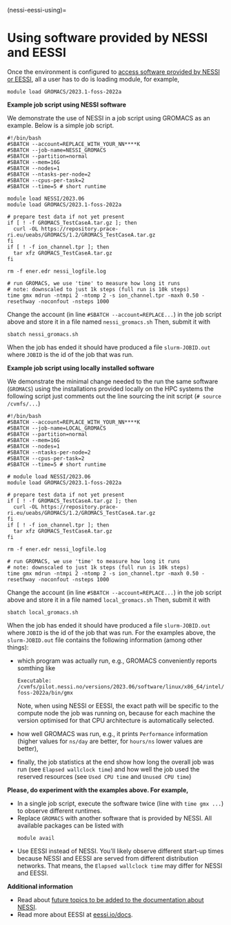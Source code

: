 (nessi-eessi-using)=

# Using software provided by NESSI and EESSI

Once the environment is configured to
[access software provided by NESSI or EESSI](nessi-eessi-access-on-nris), all a
user has to do is loading module, for example,

    module load GROMACS/2023.1-foss-2022a


**Example job script using NESSI software**

We demonstrate the use of NESSI in a job script using GROMACS as an example. Below is a simple job script. 

    #!/bin/bash
    #SBATCH --account=REPLACE_WITH_YOUR_NN****K
    #SBATCH --job-name=NESSI_GROMACS
    #SBATCH --partition=normal
    #SBATCH --mem=16G
    #SBATCH --nodes=1
    #SBATCH --ntasks-per-node=2
    #SBATCH --cpus-per-task=2
    #SBATCH --time=5 # short runtime

    module load NESSI/2023.06
    module load GROMACS/2023.1-foss-2022a

    # prepare test data if not yet present
    if [ ! -f GROMACS_TestCaseA.tar.gz ]; then
      curl -OL https://repository.prace-ri.eu/ueabs/GROMACS/1.2/GROMACS_TestCaseA.tar.gz
    fi
    if [ ! -f ion_channel.tpr ]; then
      tar xfz GROMACS_TestCaseA.tar.gz
    fi

    rm -f ener.edr nessi_logfile.log

    # run GROMACS, we use 'time' to measure how long it runs
    # note: downscaled to just 1k steps (full run is 10k steps)
    time gmx mdrun -ntmpi 2 -ntomp 2 -s ion_channel.tpr -maxh 0.50 -resethway -noconfout -nsteps 1000

Change the account (in line `#SBATCH --account=REPLACE...`) in the job script
above and store it in a file named `nessi_gromacs.sh`
Then, submit it with

    sbatch nessi_gromacs.sh

When the job has ended it should have produced a file `slurm-JOBID.out` where
`JOBID` is the id of the job that was run.


**Example job script using locally installed software**

We demonstrate the minimal change needed to the run the same software
(`GROMACS`) using the installations provided locally on the HPC systems the
following script just comments out the line sourcing the init script (`# source
/cvmfs/...`)

    #!/bin/bash
    #SBATCH --account=REPLACE_WITH_YOUR_NN****K
    #SBATCH --job-name=LOCAL_GROMACS
    #SBATCH --partition=normal
    #SBATCH --mem=16G
    #SBATCH --nodes=1
    #SBATCH --ntasks-per-node=2
    #SBATCH --cpus-per-task=2
    #SBATCH --time=5 # short runtime

    # module load NESSI/2023.06
    module load GROMACS/2023.1-foss-2022a

    # prepare test data if not yet present
    if [ ! -f GROMACS_TestCaseA.tar.gz ]; then
      curl -OL https://repository.prace-ri.eu/ueabs/GROMACS/1.2/GROMACS_TestCaseA.tar.gz
    fi
    if [ ! -f ion_channel.tpr ]; then
      tar xfz GROMACS_TestCaseA.tar.gz
    fi

    rm -f ener.edr nessi_logfile.log

    # run GROMACS, we use 'time' to measure how long it runs
    # note: downscaled to just 1k steps (full run is 10k steps)
    time gmx mdrun -ntmpi 2 -ntomp 2 -s ion_channel.tpr -maxh 0.50 -resethway -noconfout -nsteps 1000

Change the account (in line `#SBATCH --account=REPLACE...`) in the job script
above and store it in a file named `local_gromacs.sh`
Then, submit it with

    sbatch local_gromacs.sh

When the job has ended it should have produced a file `slurm-JOBID.out` where
`JOBID` is the id of the job that was run. For the examples above, the `slurm-JOBID.out`
file contains the following information (among other things):
- which program was actually run, e.g., GROMACS conveniently reports somthing like

      Executable:   /cvmfs/pilot.nessi.no/versions/2023.06/software/linux/x86_64/intel/skylake_avx512/software/GROMACS/2023.1-foss-2022a/bin/gmx

  Note, when using NESSI or EESSI, the exact path will be specific to the
  compute node the job was running on, because for each machine the version
  optimised for that CPU architecture is automatically selected.

- how well GROMACS was run, e.g., it prints `Performance` information (higher
  values for `ns/day` are better, for `hours/ns` lower values are better),

- finally, the job statistics at the end show how long the overall job was run
  (see `Elapsed wallclock time`) and how well the job used the reserved resources
  (see `Used CPU time` and `Unused CPU time`)

**Please, do experiment with the examples above. For example,**

- In a single job script, execute the software twice (line with `time gmx ...`)
  to observe different runtimes.
- Replace `GROMACS` with another software that is provided by NESSI. All
  available packages can be listed with
  ```
  module avail
  ```
- Use EESSI instead of NESSI. You'll likely observe different start-up times
  because NESSI and EESSI are served from different distribution networks. That
  means, the `Elapsed wallclock time` may differ for NESSI and EESSI.

**Additional information**

- Read about [future topics to be added to the documentation about NESSI](nessi-eessi-future-topics).
- Read more about EESSI at [eessi.io/docs](https://eessi.io/docs).
